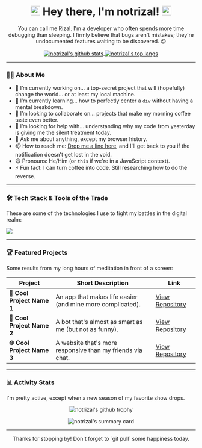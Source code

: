<h1 align="center">
  <img src="https://media.giphy.com/media/hvRJCLFzcasrR4ia7z/giphy.gif" width="25px">
  Hey there, I'm notrizal!
  <img src="https://media.giphy.com/media/hvRJCLFzcasrR4ia7z/giphy.gif" width="25px">
</h1>

<p align="center">
  You can call me Rizal. I'm a developer who often spends more time debugging than sleeping. I firmly believe that bugs aren't mistakes; they're undocumented features waiting to be discovered. 😉
</p>

<p align="center">
  <a href="https://github.com/anuraghazra/github-readme-stats">
    <img align="center" src="https://github-readme-stats.vercel.app/api?username=notrizal&show_icons=true&locale=en&theme=tokyonight" alt="notrizal's github stats" />
  </a>
  <a href="https://github.com/anuraghazra/convoychat">
    <img align="center" src="https://github-readme-stats.vercel.app/api/top-langs/?username=notrizal&layout=compact&locale=en&theme=tokyonight" alt="notrizal's top langs" />
  </a>
</p>

---

### 👨‍💻 About Me

- 🔭 I’m currently working on... a top-secret project that will (hopefully) change the world... or at least my local machine.
- 🌱 I’m currently learning... how to perfectly center a `div` without having a mental breakdown.
- 👯 I’m looking to collaborate on... projects that make my morning coffee taste even better.
- 🤔 I’m looking for help with... understanding why my code from yesterday is giving me the silent treatment today.
- 💬 Ask me about anything, except my browser history.
- 📫 How to reach me: [Drop me a line here](mailto:youremail@example.com), and I'll get back to you if the notification doesn't get lost in the void.
- 😄 Pronouns: He/Him (or `this` if we're in a JavaScript context).
- ⚡ Fun fact: I can turn coffee into code. Still researching how to do the reverse.

---

### 🛠️ Tech Stack & Tools of the Trade

These are some of the technologies I use to fight my battles in the digital realm:

<p align="left">
  <a href="https://skillicons.dev">
    <img src="https://skillicons.dev/icons?i=js,html,css,react,nodejs,express,mongodb,mysql,git,vscode&perline=5" />
  </a>
</p>

---

### 🏆 Featured Projects

Some results from my long hours of meditation in front of a screen:

| Project                 | Short Description                                          | Link                                            |
| ----------------------- | ---------------------------------------------------------- | ----------------------------------------------- |
| **🚀 Cool Project Name 1** | An app that makes life easier (and mine more complicated). | [View Repository](https://github.com/notrizal/repo-name) |
| **🤖 Cool Project Name 2** | A bot that's almost as smart as me (but not as funny).   | [View Repository](https://github.com/notrizal/repo-name) |
| **🌐 Cool Project Name 3** | A website that's more responsive than my friends via chat. | [View Repository](https://github.com/notrizal/repo-name) |

---

### 📊 Activity Stats

I'm pretty active, except when a new season of my favorite show drops.

<p align="center">
  <img src="https://github-profile-trophy.vercel.app/?username=notrizal&theme=tokyonight&row=1&column=7" alt="notrizal's github trophy" />
</p>

<p align="center">
  <img src="https://github-profile-summary-cards.vercel.app/api/cards/profile-details?username=notrizal&theme=tokyonight" alt="notrizal's summary card" />
</p>

<hr>

<p align="center">
  Thanks for stopping by! Don't forget to `git pull` some happiness today.
</p>
